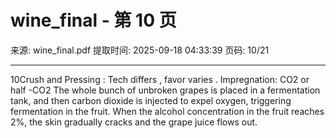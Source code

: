 # wine_final - 第 10 页

来源: wine_final.pdf
提取时间: 2025-09-18 04:33:39
页码: 10/21

---

10Crush and Pressing : Tech differs , favor varies .
Impregnation:
CO2 or half -CO2
The whole bunch of unbroken grapes is placed in a fermentation 
tank, and then carbon dioxide is injected to expel oxygen, triggering 
fermentation in the fruit. When the alcohol concentration in the fruit 
reaches 2%, the skin gradually cracks and the grape juice flows out.